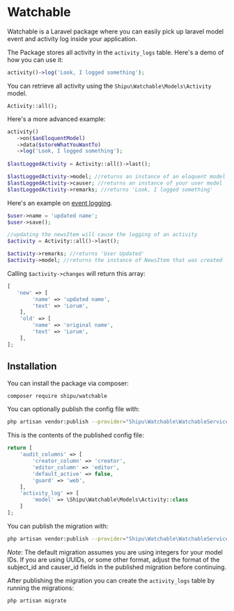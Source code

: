 # Watchable
Watchable is a Laravel package where you can easily pick up laravel model event and activity log inside your application. 

The Package stores all activity in the `activity_logs` table.
Here's a demo of how you can use it:
```php
activity()->log('Look, I logged something');
```
You can retrieve all activity using the `Shipu\Watchable\Models\Activity` model.
```
Activity::all();
```
Here's a more advanced example:
```php
activity()
   ->on($anEloquentModel)
   ->data($storeWhatYouWantTo)
   ->log('Look, I logged something');
   
$lastLoggedActivity = Activity::all()->last();

$lastLoggedActivity->model; //returns an instance of an eloquent model
$lastLoggedActivity->causer; //returns an instance of your user model
$lastLoggedActivity->remarks; //returns 'Look, I logged something'
```
Here's an example on [event logging](https://docs.spatie.be/laravel-activitylog/v2/advanced-usage/logging-model-events).

```php
$user->name = 'updated name';
$user->save();

//updating the newsItem will cause the logging of an activity
$activity = Activity::all()->last();

$activity->remarks; //returns 'User Updated'
$activity->model; //returns the instance of NewsItem that was created
```

Calling `$activity->changes` will return this array:

```php
[
   'new' => [
        'name' => 'updated name',
        'text' => 'Lorum',
    ],
    'old' => [
        'name' => 'original name',
        'text' => 'Lorum',
    ],
];
```

## Installation

You can install the package via composer:
``` bash
composer require shipu/watchable
```
You can optionally publish the config file with:
```bash
php artisan vendor:publish --provider="Shipu\Watchable\WatchableServiceProvider" --tag="shipu-watchable-config"
```
This is the contents of the published config file:
```php
return [
    'audit_columns' => [
        'creator_column' => 'creator',
        'editor_column' => 'editor',
        'default_active' => false,
        'guard' => 'web',
    ],
    'activity_log' => [
        'model' => \Shipu\Watchable\Models\Activity::class
    ]
];
```

You can publish the migration with:
```bash
php artisan vendor:publish --provider="Shipu\Watchable\WatchableServiceProvider" --tag="shipu-watchable-migrations"
```
*Note*: The default migration assumes you are using integers for your model IDs. If you are using UUIDs, or some other format, adjust the format of the subject_id and causer_id fields in the published migration before continuing.

After publishing the migration you can create the `activity_logs` table by running the migrations:
```bash
php artisan migrate
```